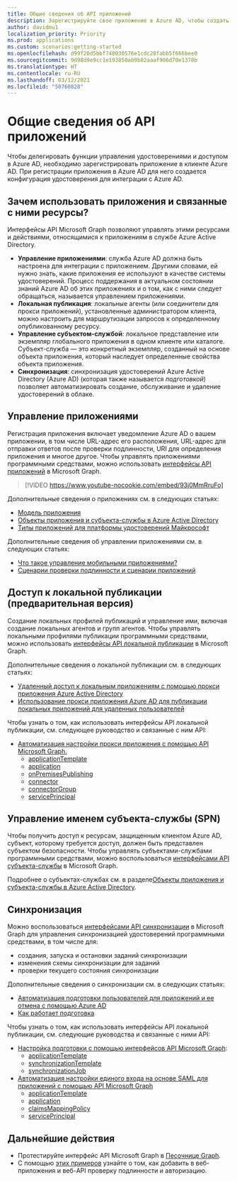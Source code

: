 ```yaml
---
title: Общие сведения об API приложений
description: Зарегистрируйте свое приложение в Azure AD, чтобы создать для него конфигурацию удостоверения для интеграции с Azure AD.
author: davidmu1
localization_priority: Priority
ms.prod: applications
ms.custom: scenarios:getting-started
ms.openlocfilehash: d99f20d5bbf748030576e1cdc28fabb5f666bee0
ms.sourcegitcommit: 9d98d9e9cc1e193850ab9b82aaaf906d70e1378b
ms.translationtype: HT
ms.contentlocale: ru-RU
ms.lasthandoff: 03/12/2021
ms.locfileid: "50760828"
---
```

# <a name="applications-api-overview"></a>Общие сведения об API приложений

Чтобы делегировать функции управления удостоверениями и доступом в Azure AD, необходимо зарегистрировать приложение в клиенте Azure AD. При регистрации приложения в Azure AD для него создается конфигурация удостоверения для интеграции с Azure AD.

## <a name="why-use-applications-and-associated-resources"></a>Зачем использовать приложения и связанные с ними ресурсы?

Интерфейсы API Microsoft Graph позволяют управлять этими ресурсами и действиями, относящимися к приложениям в службе Azure Active Directory.
- **Управление приложениями**: служба Azure AD должна быть настроена для интеграции с приложением. Другими словами, ей нужно знать, какие приложения ее используют в качестве системы удостоверений. Процесс поддержания в актуальном состоянии знаний Azure AD об этих приложениях и о том, как с ними следует обращаться, называется управлением приложениями.
- **Локальная публикация**: локальные агенты (или соединители для прокси приложений), установленные администратором клиента, можно настроить для маршрутизации запросов к определенному опубликованному ресурсу.
- **Управление субъектом-службой**: локальное представление или экземпляр глобального приложения в одном клиенте или каталоге. Субъект-служба — это конкретный экземпляр, созданный на основе объекта приложения, который наследует определенные свойства объекта приложения.
- **Синхронизация**: синхронизация удостоверений Azure Active Directory (Azure AD) (которая также называется *подготовкой*) позволяет автоматизировать создание, обслуживание и удаление удостоверений в облаке.

## <a name="application-management"></a>Управление приложениями

Регистрация приложения включает уведомление Azure AD о вашем приложении, в том числе URL-адрес его расположения, URL-адрес для отправки ответов после проверки подлинности, URI для определения приложения и многое другое. Чтобы управлять приложениями программными средствами, можно использовать [интерфейсы API приложений](/graph/api/resources/application?view=graph-rest-1.0) в Microsoft Graph.

> [!VIDEO https://www.youtube-nocookie.com/embed/93j0MmRruFo]

Дополнительные сведения о приложениях см. в следующих статьях:
- [Модель приложения](/azure/active-directory/develop/application-model)
- [Объекты приложения и субъекта-службы в Azure Active Directory](/azure/active-directory/develop/app-objects-and-service-principals)
- [Типы приложений для платформы удостоверений Майкрософт](/azure/active-directory/develop/v2-app-types)

Дополнительные сведения об управлении приложениями см. в следующих статьях:
- [Что такое управление мобильными приложениями?](/azure/active-directory/manage-apps/what-is-application-management)
- [Сценарии проверки подлинности и сценарии приложений](/azure/active-directory/develop/authentication-flows-app-scenarios)

## <a name="on-premises-publishing-preview"></a>Доступ к локальной публикации (предварительная версия)

Создание локальных профилей публикаций и управление ими, включая создание локальных агентов и групп агентов. Чтобы управлять локальными профилями публикации программными средствами, можно использовать [интерфейсы API локальной публикации](/graph/api/resources/onpremisespublishingprofile-root) в Microsoft Graph.

Дополнительные сведения о локальной публикации см. в следующих статьях:
- [Удаленный доступ к локальным приложениям с помощью прокси приложения Azure Active Directory](/azure/active-directory/manage-apps/application-proxy)
- [Использование прокси приложения Azure AD для публикации локальных приложений для удаленных пользователей](/azure/active-directory/manage-apps/what-is-application-proxy)

Чтобы узнать о том, как использовать интерфейсы API локальной публикации, см. следующее руководство и связанные с ним API:
- [Автоматизация настройки прокси приложения с помощью API Microsoft Graph.](./application-proxy-configure-api.md)
    - [applicationTemplate](/graph/api/resources/applicationtemplate?view=graph-rest-1.0)
    - [application](/graph/api/resources/application?view=graph-rest-1.0)
    - [onPremisesPublishing](/graph/api/resources/onpremisespublishingprofile-root)
    - [connector](/graph/api/resources/connector)
    - [connectorGroup](/graph/api/resources/connectorgroup)
    - [servicePrincipal](/graph/api/resources/serviceprincipal?view=graph-rest-1.0)

## <a name="service-principal-management"></a>Управление именем субъекта-службы (SPN)

Чтобы получить доступ к ресурсам, защищенным клиентом Azure AD, субъект, которому требуется доступ, должен быть представлен субъектом безопасности. Чтобы управлять субъектами-службами программными средствами, можно воспользоваться [интерфейсами API субъекта-службы](/graph/api/resources/serviceprincipal?view=graph-rest-1.0) в Microsoft Graph.

Подробнее о субъектах-службах см. в разделе[Объекты приложения и субъекта-службы в Azure Active Directory](/azure/active-directory/develop/app-objects-and-service-principals).

## <a name="synchronization"></a>Синхронизация

Можно воспользоваться [интерфейсами API синхронизации](/graph/api/resources/synchronization-overview) в Microsoft Graph для управления синхронизацией удостоверений программными средствами, в том числе для:
- создания, запуска и остановки заданий синхронизации
- изменения схемы синхронизации для заданий
- проверки текущего состояния синхронизации

Дополнительные сведения о синхронизации см. в следующих статьях:
- [Автоматизация подготовки пользователей для приложений и ее отмена с помощью Azure AD](/azure/active-directory/app-provisioning/user-provisioning)
- [Как работает подготовка](/azure/active-directory/app-provisioning/how-provisioning-works)

Чтобы узнать о том, как использовать интерфейсы API локальной публикации, см. следующие руководства и связанные с ними API:
- [Настройка подготовки с помощью интерфейсов API Microsoft Graph](/azure/active-directory/app-provisioning/application-provisioning-configure-api):
    - [applicationTemplate](/graph/api/resources/applicationtemplate?view=graph-rest-1.0)
    - [synchronizationTemplate](/graph/api/resources/synchronization-synchronizationtemplate)
    - [synchronizationJob](/graph/api/resources/synchronization-synchronizationjob)
- [Автоматизация настройки единого входа на основе SAML для приложений с помощью API Microsoft Graph](/azure/active-directory/manage-apps/application-saml-sso-configure-api)
    - [applicationTemplate](/graph/api/resources/applicationtemplate?view=graph-rest-1.0)
    - [application](/graph/api/resources/application?view=graph-rest-1.0)
    - [claimsMappingPolicy](/graph/api/resources/claimsmappingpolicy)
    - [servicePrincipal](/graph/api/resources/serviceprincipal?view=graph-rest-1.0)

## <a name="next-steps"></a>Дальнейшие действия
- Протестируйте интерфейс API Microsoft Graph в [Песочнице Graph](https://developer.microsoft.com/graph/graph-explorer).
- С помощью [этих примеров](/azure/active-directory/develop/sample-v2-code) узнайте о том, как добавить в веб-приложения и веб-API проверку подлинности и авторизацию.